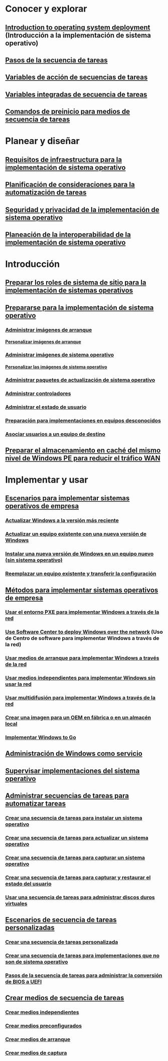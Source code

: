# Conocer y explorar
## [Introduction to operating system deployment](understand/introduction-to-operating-system-deployment.md) (Introducción a la implementación de sistema operativo)
## [Pasos de la secuencia de tareas](understand/task-sequence-steps.md)
## [Variables de acción de secuencias de tareas](understand/task-sequence-action-variables.md)
## [Variables integradas de secuencia de tareas](understand/task-sequence-built-in-variables.md)
## [Comandos de preinicio para medios de secuencia de tareas](understand/prestart-commands-for-task-sequence-media.md)

# Planear y diseñar
## [Requisitos de infraestructura para la implementación de sistema operativo](plan-design/infrastructure-requirements-for-operating-system-deployment.md)
## [Planificación de consideraciones para la automatización de tareas](plan-design/planning-considerations-for-automating-tasks.md)
## [Seguridad y privacidad de la implementación de sistema operativo](plan-design/security-and-privacy-for-operating-system-deployment.md)
## [Planeación de la interoperabilidad de la implementación de sistema operativo](plan-design/planning-for-operating-system-deployment-interoperability.md)

# Introducción
## [Preparar los roles de sistema de sitio para la implementación de sistemas operativos](get-started/prepare-site-system-roles-for-operating-system-deployments.md)
## [Prepararse para la implementación de sistema operativo](get-started/prepare-for-operating-system-deployment.md)
### [Administrar imágenes de arranque](get-started/manage-boot-images.md)
#### [Personalizar imágenes de arranque](get-started/customize-boot-images.md)

### [Administrar imágenes de sistema operativo](get-started/manage-operating-system-images.md)
#### [Personalizar las imágenes de sistema operativo](get-started/customize-operating-system-images.md)

### [Administrar paquetes de actualización de sistema operativo](get-started/manage-operating-system-upgrade-packages.md)
### [Administrar controladores](get-started/manage-drivers.md)
### [Administrar el estado de usuario](get-started/manage-user-state.md)
### [Preparación para implementaciones en equipos desconocidos](get-started/prepare-for-unknown-computer-deployments.md)
### [Asociar usuarios a un equipo de destino](get-started/associate-users-with-a-destination-computer.md)

## [Preparar el almacenamiento en caché del mismo nivel de Windows PE para reducir el tráfico WAN](get-started/prepare-windows-pe-peer-cache-to-reduce-wan-traffic.md)

# Implementar y usar
## [Escenarios para implementar sistemas operativos de empresa](deploy-use/scenarios-to-deploy-enterprise-operating-systems.md)
### [Actualizar Windows a la versión más reciente](deploy-use/upgrade-windows-to-the-latest-version.md)
### [Actualizar un equipo existente con una nueva versión de Windows](deploy-use/refresh-an-existing-computer-with-a-new-version-of-windows.md)
### [Instalar una nueva versión de Windows en un equipo nuevo (sin sistema operativo)](deploy-use/install-new-windows-version-new-computer-bare-metal.md)
### [Reemplazar un equipo existente y transferir la configuración](deploy-use/replace-an-existing-computer-and-transfer-settings.md)

## [Métodos para implementar sistemas operativos de empresa](deploy-use/methods-to-deploy-enterprise-operating-systems.md)
### [Usar el entorno PXE para implementar Windows a través de la red](deploy-use/use-pxe-to-deploy-windows-over-the-network.md)
### [Use Software Center to deploy Windows over the network](deploy-use/use-software-center-to-deploy-windows-over-the-network.md) (Uso de Centro de software para implementar Windows a través de la red)
### [Usar medios de arranque para implementar Windows a través de la red](deploy-use/use-bootable-media-to-deploy-windows-over-the-network.md)
### [Usar medios independientes para implementar Windows sin usar la red](deploy-use/use-stand-alone-media-to-deploy-windows-without-using-the-network.md)
### [Usar multidifusión para implementar Windows a través de la red](deploy-use/use-multicast-to-deploy-windows-over-the-network.md)
### [Crear una imagen para un OEM en fábrica o en un almacén local](deploy-use/create-an-image-for-an-oem-in-factory-or-a-local-depot.md)
### [Implementar Windows to Go](deploy-use/deploy-windows-to-go.md)

## [Administración de Windows como servicio](deploy-use/manage-windows-as-a-service.md)
## [Supervisar implementaciones del sistema operativo](deploy-use/monitor-operating-system-deployments.md)

## [Administrar secuencias de tareas para automatizar tareas](deploy-use/manage-task-sequences-to-automate-tasks.md)
### [Crear una secuencia de tareas para instalar un sistema operativo](deploy-use/create-a-task-sequence-to-install-an-operating-system.md)
### [Crear una secuencia de tareas para actualizar un sistema operativo](deploy-use/create-a-task-sequence-to-upgrade-an-operating-system.md)
### [Crear una secuencia de tareas para capturar un sistema operativo](deploy-use/create-a-task-sequence-to-capture-an-operating-system.md)
### [Crear una secuencia de tareas para capturar y restaurar el estado del usuario](deploy-use/create-a-task-sequence-to-capture-and-restore-user-state.md)
### [Usar una secuencia de tareas para administrar discos duros virtuales](deploy-use/use-a-task-sequence-to-manage-virtual-hard-disks.md)

## [Escenarios de secuencia de tareas personalizadas](deploy-use/custom-task-sequence-scenarios.md)
### [Crear una secuencia de tareas personalizada](deploy-use/create-a-custom-task-sequence.md)
### [Crear una secuencia de tareas para implementaciones que no son de sistema operativo](deploy-use/create-a-task-sequence-for-non-operating-system-deployments.md)
### [Pasos de la secuencia de tareas para administrar la conversión de BIOS a UEFI](deploy-use/task-sequence-steps-to-manage-bios-to-uefi-conversion.md)

## [Crear medios de secuencia de tareas](deploy-use/create-task-sequence-media.md)
### [Crear medios independientes](deploy-use/create-stand-alone-media.md)
### [Crear medios preconfigurados](deploy-use/create-prestaged-media.md)
### [Crear medios de arranque](deploy-use/create-bootable-media.md)
### [Crear medios de captura](deploy-use/create-capture-media.md)


<!--HONumber=Dec16_HO3-->


